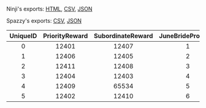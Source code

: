 Ninji's exports: [HTML](https://wuffs.org/acnh/bcsv_140/html/CalendarEventJuneBrideReward.html), [CSV](https://wuffs.org/acnh/bcsv_140/csv/CalendarEventJuneBrideReward.csv), [JSON](https://wuffs.org/acnh/bcsv_140/json/CalendarEventJuneBrideReward.json)

Spazzy's exports: [CSV](https://github.com/McSpazzy/acnh-csv/blob/master/CalendarEventJuneBrideReward.csv), [JSON](https://github.com/McSpazzy/acnh-json/blob/master/CalendarEventJuneBrideReward.json)

| UniqueID | PriorityReward | SubordinateReward | JuneBrideProgress |
|:--:|:--:|:--:|:--:|
| 0 | 12401 | 12407 | 1 | 
| 1 | 12406 | 12405 | 2 | 
| 2 | 12411 | 12408 | 3 | 
| 3 | 12404 | 12403 | 4 | 
| 4 | 12409 | 65534 | 5 | 
| 5 | 12402 | 12410 | 6 | 
